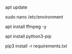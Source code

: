 apt update

sudo nano /etc/environment

apt install ffmpeg -y

apt install python3-pip

pip3 install -r requirements.txt
